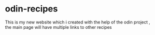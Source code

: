 # odin-recipes
This is my new website which i created with the help of the odin project  , the main page will have multiple links to other recipes